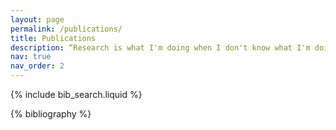 ```yaml
---
layout: page
permalink: /publications/
title: Publications
description: “Research is what I'm doing when I don't know what I'm doing.” -- Dr. Braun
nav: true
nav_order: 2
---
```


<!-- _pages/publications.md -->

<!-- Bibsearch Feature -->

{% include bib_search.liquid %}

<div class="publications">

{% bibliography %}

</div>
